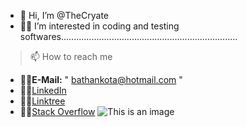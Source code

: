 - 👋 Hi, I’m @TheCryate
- 👨‍💻 I’m interested in coding and testing softwares......................................................................

> 📫 How to reach me                                                                           
- 🐱‍💻**E-Mail:** " bathankota@hotmail.com "
- 🐱‍💻[LinkedIn](https://linkedin.com/in/cryate)
- 🐱‍💻[Linktree](https://linktr.ee/cryate)
- 🐱‍💻[Stack Overflow](https://stackoverflow.com/users/20669644/cryate)
<align right>![This is an image](https://myoctocat.com/assets/images/base-octocat.svg)</align>


